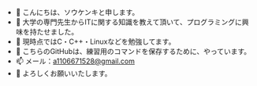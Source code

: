 - 👋 こんにちは、ソウケンキと申します。
- 👀 大学の専門先生からITに関する知識を教えて頂いて、プログラミングに興味を持たせました。
- 🌱 現時点ではC・C++・Linuxなどを勉強してます。
- 💞️ こちらのGitHubは、練習用のコマンドを保存するために、やっています。
- 📫 メール：a1106671528@gmail.com
- 🤝 よろしくお願いいたします。

<!---
Henmijyun/Henmijyun is a ✨ special ✨ repository because its `README.md` (this file) appears on your GitHub profile.
You can click the Preview link to take a look at your changes.
--->
